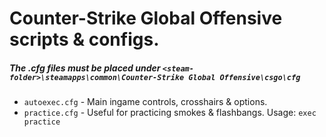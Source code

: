 # Counter-Strike Global Offensive scripts & configs.

##### The .cfg files must be placed under `<steam-folder>\steamapps\common\Counter-Strike Global Offensive\csgo\cfg`

- `autoexec.cfg` - Main ingame controls, crosshairs & options.
- `practice.cfg` - Useful for practicing smokes & flashbangs. Usage: `exec practice`
